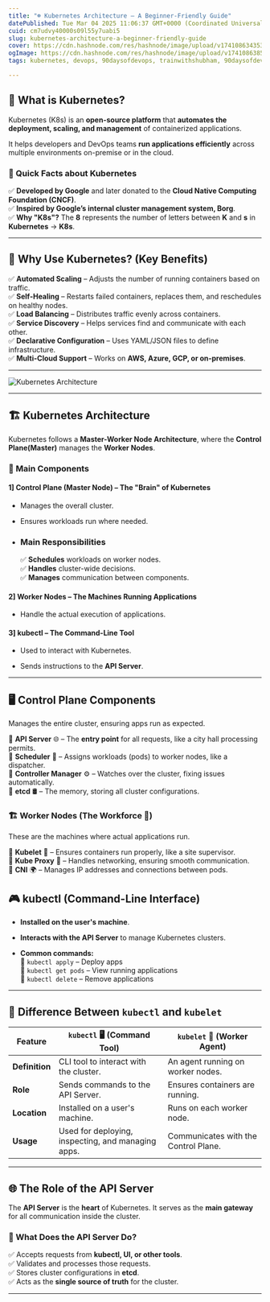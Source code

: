 ```yaml
---
title: "☸️ Kubernetes Architecture – A Beginner-Friendly Guide"
datePublished: Tue Mar 04 2025 11:06:37 GMT+0000 (Coordinated Universal Time)
cuid: cm7udvy40000s09l55y7uabi5
slug: kubernetes-architecture-a-beginner-friendly-guide
cover: https://cdn.hashnode.com/res/hashnode/image/upload/v1741086343532/6e0c2094-92be-4618-b0d2-7eb139ab5e96.jpeg
ogImage: https://cdn.hashnode.com/res/hashnode/image/upload/v1741086385072/2474fdd2-a3de-410d-8b97-dbff183d644c.jpeg
tags: kubernetes, devops, 90daysofdevops, trainwithshubham, 90daysofdevops-chanllenge, 90daysofdevopschallenge

---
```


## 📌 What is Kubernetes?

Kubernetes (K8s) is an **open-source platform** that **automates the deployment, scaling, and management** of containerized applications.

It helps developers and DevOps teams **run applications efficiently** across multiple environments on-premise or in the cloud.

### 🔹 Quick Facts about Kubernetes

✅ **Developed by Google** and later donated to the **Cloud Native Computing Foundation (CNCF)**.  
✅ **Inspired by Google’s internal cluster management system, Borg**.  
✅ **Why "K8s"?** The **8** represents the number of letters between **K** and **s** in **Kubernetes** → **K8s**.

---

## 🎯 Why Use Kubernetes? (Key Benefits)

✅ **Automated Scaling** – Adjusts the number of running containers based on traffic.  
✅ **Self-Healing** – Restarts failed containers, replaces them, and reschedules on healthy nodes.  
✅ **Load Balancing** – Distributes traffic evenly across containers.  
✅ **Service Discovery** – Helps services find and communicate with each other.  
✅ **Declarative Configuration** – Uses YAML/JSON files to define infrastructure.  
✅ **Multi-Cloud Support** – Works on **AWS, Azure, GCP, or on-premises**.

---

![Kubernetes Architecture](https://camo.githubusercontent.com/d381547c80f03cc120dc61f5d601a2871a941075337bc7ff18ab5232aa3ed403/68747470733a2f2f6d69726f2e6d656469756d2e636f6d2f76322f726573697a653a6669743a313430302f312a30537564786575356d51794e336168693146563439412e706e67)


---

## 🏗 Kubernetes Architecture

Kubernetes follows a **Master-Worker Node Architecture**, where the **Control Plane(Master)** manages the **Worker Nodes**.

### 📌 Main Components

#### 1\] **Control Plane (Master Node)** – The "Brain" of Kubernetes

* Manages the overall cluster.
    
* Ensures workloads run where needed.
    
* ### Main Responsibilities
    
    ✅ **Schedules** workloads on worker nodes.  
    ✅ **Handles** cluster-wide decisions.  
    ✅ **Manages** communication between components.
    

#### 2\] **Worker Nodes** – The Machines Running Applications

* Handle the actual execution of applications.
    

#### 3\] **kubectl** – The Command-Line Tool

* Used to interact with Kubernetes.
    
* Sends instructions to the **API Server**.
    

---

## 🖥 Control Plane Components

Manages the entire cluster, ensuring apps run as expected.

🔹 **API Server** 🌐 – The **entry point** for all requests, like a city hall processing permits.  
🔹 **Scheduler** 📝 – Assigns workloads (pods) to worker nodes, like a dispatcher.  
🔹 **Controller Manager** ⚙️ – Watches over the cluster, fixing issues automatically.  
🔹 **etcd** 🛢 – The memory, storing all cluster configurations.

### 🏗 **Worker Nodes (The Workforce 💪)**

These are the machines where actual applications run.

🔹 **Kubelet** 🔹 – Ensures containers run properly, like a site supervisor.  
🔹 **Kube Proxy** 🔹 – Handles networking, ensuring smooth communication.  
🔹 **CNI** 🌍 – Manages IP addresses and connections between pods.

## 🎮 kubectl (Command-Line Interface)

* **Installed on the user's machine**.
    
* **Interacts with the API Server** to manage Kubernetes clusters.
    
* **Common commands:**  
    🔹 `kubectl apply` – Deploy apps  
    🔹 `kubectl get pods` – View running applications  
    🔹 `kubectl delete` – Remove applications
    

---

## 🔄 Difference Between `kubectl` and `kubelet`

| **Feature** | `kubectl` **🖥 (Command Tool)** | `kubelet` **🔗 (Worker Agent)** |
| --- | --- | --- |
| **Definition** | CLI tool to interact with the cluster. | An agent running on worker nodes. |
| **Role** | Sends commands to the API Server. | Ensures containers are running. |
| **Location** | Installed on a user's machine. | Runs on each worker node. |
| **Usage** | Used for deploying, inspecting, and managing apps. | Communicates with the Control Plane. |

---

## 🌐 The Role of the API Server

The **API Server** is the **heart** of Kubernetes. It serves as the **main gateway** for all communication inside the cluster.

### 📌 What Does the API Server Do?

✅ Accepts requests from **kubectl, UI, or other tools**.  
✅ Validates and processes those requests.  
✅ Stores cluster configurations in **etcd**.  
✅ Acts as the **single source of truth** for the cluster.

---
